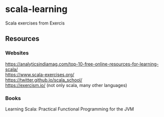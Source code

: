 # scala-learning

Scala exercises from Exercis

## Resources

### Websites

<https://analyticsindiamag.com/top-10-free-online-resources-for-learning-scala/>  
<https://www.scala-exercises.org/>  
<https://twitter.github.io/scala_school/>  
<https://exercism.io/> (not only scala, many other languages)

### Books
Learning Scala: Practical Functional Programming for the JVM
